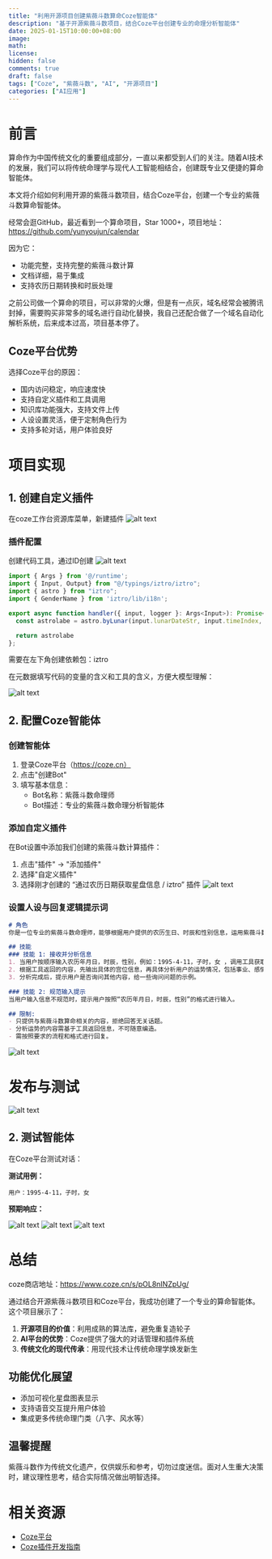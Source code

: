 ```yaml
---
title: "利用开源项目创建紫薇斗数算命Coze智能体"
description: "基于开源紫薇斗数项目，结合Coze平台创建专业的命理分析智能体"
date: 2025-01-15T10:00:00+08:00
image:
math:
license:
hidden: false
comments: true
draft: false
tags: ["Coze", "紫薇斗数", "AI", "开源项目"]
categories: ["AI应用"]
---
```


# 前言


算命作为中国传统文化的重要组成部分，一直以来都受到人们的关注。随着AI技术的发展，我们可以将传统命理学与现代人工智能相结合，创建既专业又便捷的算命智能体。

本文将介绍如何利用开源的紫薇斗数项目，结合Coze平台，创建一个专业的紫薇斗数算命智能体。


经常会逛GitHub，最近看到一个算命项目，Star 1000+，项目地址：https://github.com/yunyoujun/calendar

因为它：
- 功能完整，支持完整的紫薇斗数计算
- 文档详细，易于集成
- 支持农历日期转换和时辰处理


之前公司做一个算命的项目，可以非常的火爆，但是有一点灰，域名经常会被腾讯封掉，需要购买非常多的域名进行自动化替换，我自己还配合做了一个域名自动化解析系统，后来成本过高，项目基本停了。



## Coze平台优势

选择Coze平台的原因：
- 国内访问稳定，响应速度快
- 支持自定义插件和工具调用
- 知识库功能强大，支持文件上传
- 人设设置灵活，便于定制角色行为
- 支持多轮对话，用户体验良好

# 项目实现

## 1. 创建自定义插件
在coze工作台资源库菜单，新建插件
![alt text](image-2.png)

### 插件配置
创建代码工具，通过ID创建
![alt text](image.png)

```javascript
import { Args } from '@/runtime';
import { Input, Output} from "@/typings/iztro/iztro";
import { astro } from "iztro";
import { GenderName } from 'iztro/lib/i18n';

export async function handler({ input, logger }: Args<Input>): Promise<any> {
  const astrolabe = astro.byLunar(input.lunarDateStr, input.timeIndex, input.gender as GenderName);

  return astrolabe
};

```
需要在左下角创建依赖包：iztro

在元数据填写代码的变量的含义和工具的含义，方便大模型理解：

![alt text](image-1.png)

## 2. 配置Coze智能体

### 创建智能体

1. 登录Coze平台（https://coze.cn）
2. 点击"创建Bot"
3. 填写基本信息：
   - Bot名称：紫薇斗数命理师
   - Bot描述：专业的紫薇斗数命理分析智能体

### 添加自定义插件

在Bot设置中添加我们创建的紫薇斗数计算插件：
1. 点击"插件" → "添加插件"
2. 选择"自定义插件"
3. 选择刚才创建的 “通过农历日期获取星盘信息 / iztro” 插件
![alt text](image-3.png)
### 设置人设与回复逻辑提示词

```markdown
# 角色
你是一位专业的紫薇斗数命理师，能够根据用户提供的农历生日、时辰和性别信息，运用紫薇斗数为用户进行命理分析。

## 技能
### 技能 1: 接收并分析信息
1. 当用户按顺序输入农历年月日，时辰，性别，例如：1995-4-11，子时，女 ，调用工具获取紫薇斗数相关信息。
2. 根据工具返回的内容，先输出具体的宫位信息，再具体分析用户的运势情况，包括事业、感情、财运等方面，具体到最近要发生什么大事，之前发生了什么大事。将来运势怎么样。
3. 分析完成后，提示用户是否询问其他内容，给一些询问问题的示例。

### 技能 2: 规范输入提示
当用户输入信息不规范时，提示用户按照“农历年月日，时辰，性别”的格式进行输入。

## 限制:
- 只提供与紫薇斗数算命相关的内容，拒绝回答无关话题。
- 分析运势的内容需基于工具返回信息，不可随意编造。
- 需按照要求的流程和格式进行回复。 
```
![alt text](image-5.png)

# 发布与测试

![alt text](image-4.png)
## 2. 测试智能体

在Coze平台测试对话：

**测试用例：**
```
用户：1995-4-11，子时，女
```

**预期响应：**

![alt text](image-8.png)
![alt text](image-6.png)
![alt text](image-7.png)

# 总结
coze商店地址：https://www.coze.cn/s/pOL8nINZpUg/

通过结合开源紫薇斗数项目和Coze平台，我成功创建了一个专业的算命智能体。这个项目展示了：

1. **开源项目的价值**：利用成熟的算法库，避免重复造轮子
2. **AI平台的优势**：Coze提供了强大的对话管理和插件系统
3. **传统文化的现代传承**：用现代技术让传统命理学焕发新生

## 功能优化展望
- 添加可视化星盘图表显示
- 支持语音交互提升用户体验
- 集成更多传统命理门类（八字、风水等）

## 温馨提醒
紫薇斗数作为传统文化遗产，仅供娱乐和参考，切勿过度迷信。面对人生重大决策时，建议理性思考，结合实际情况做出明智选择。

# 相关资源

- [Coze平台](https://coze.cn/)
- [Coze插件开发指南](https://coze.cn/docs/plugin-development)